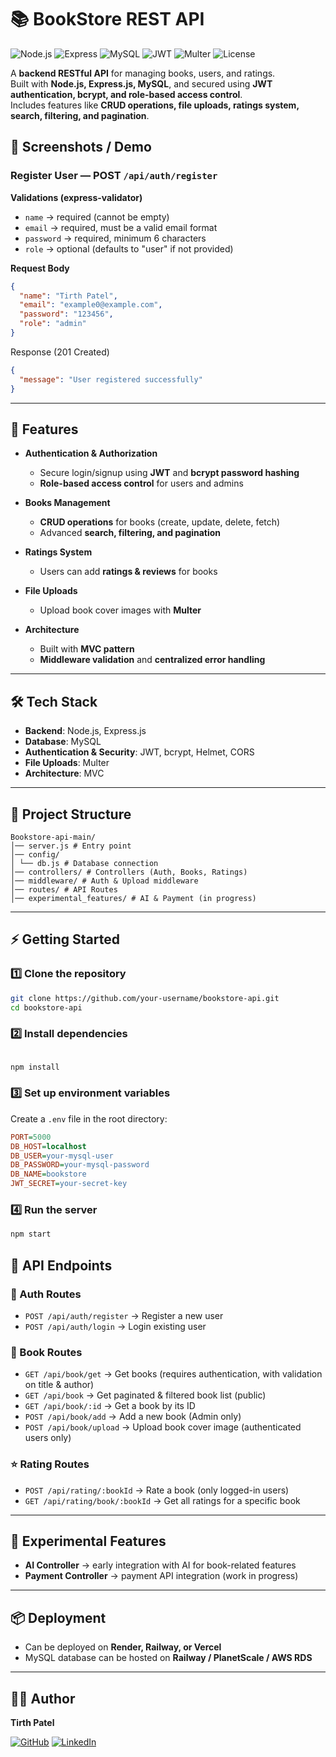 # 📚 BookStore REST API

![Node.js](https://img.shields.io/badge/Node.js-18.x-green?logo=node.js)
![Express](https://img.shields.io/badge/Express-4.x-lightgrey?logo=express)
![MySQL](https://img.shields.io/badge/MySQL-8-blue?logo=mysql)
![JWT](https://img.shields.io/badge/Auth-JWT-orange)
![Multer](https://img.shields.io/badge/Uploads-Multer-informational)
![License](https://img.shields.io/badge/License-MIT-success)


A **backend RESTful API** for managing books, users, and ratings.  
Built with **Node.js, Express.js, MySQL**, and secured using **JWT authentication, bcrypt, and role-based access control**.  
Includes features like **CRUD operations, file uploads, ratings system, search, filtering, and pagination**.  

## 📸 Screenshots / Demo

### Register User — POST `/api/auth/register`

**Validations (express-validator)**
- `name` → required (cannot be empty)  
- `email` → required, must be a valid email format  
- `password` → required, minimum 6 characters  
- `role` → optional (defaults to "user" if not provided)  

**Request Body**
```json
{
  "name": "Tirth Patel",
  "email": "example0@example.com",
  "password": "123456",
  "role": "admin"
}
```
Response (201 Created)

```json
{
  "message": "User registered successfully"
}
```

---

## 🚀 Features
- **Authentication & Authorization**  
  - Secure login/signup using **JWT** and **bcrypt password hashing**  
  - **Role-based access control** for users and admins  

- **Books Management**  
  - **CRUD operations** for books (create, update, delete, fetch)  
  - Advanced **search, filtering, and pagination**  

- **Ratings System**  
  - Users can add **ratings & reviews** for books  

- **File Uploads**  
  - Upload book cover images with **Multer**  

- **Architecture**  
  - Built with **MVC pattern**  
  - **Middleware validation** and **centralized error handling**  

---

## 🛠 Tech Stack
- **Backend**: Node.js, Express.js  
- **Database**: MySQL  
- **Authentication & Security**: JWT, bcrypt, Helmet, CORS  
- **File Uploads**: Multer  
- **Architecture**: MVC  

---

## 📂 Project Structure
```
Bookstore-api-main/
│── server.js # Entry point
│── config/
│ └── db.js # Database connection
│── controllers/ # Controllers (Auth, Books, Ratings)
│── middleware/ # Auth & Upload middleware
│── routes/ # API Routes
│── experimental_features/ # AI & Payment (in progress)
```

---

## ⚡ Getting Started

### 1️⃣ Clone the repository
```bash
git clone https://github.com/your-username/bookstore-api.git
cd bookstore-api
```
### 2️⃣ Install dependencies
```bash

npm install

```
### 3️⃣ Set up environment variables  

Create a `.env` file in the root directory:  

```ini
PORT=5000
DB_HOST=localhost
DB_USER=your-mysql-user
DB_PASSWORD=your-mysql-password
DB_NAME=bookstore
JWT_SECRET=your-secret-key
```

### 4️⃣ Run the server
```bash
npm start
```

## 🔑 API Endpoints

### 🔐 Auth Routes
- `POST /api/auth/register` → Register a new user  
- `POST /api/auth/login` → Login existing user  

### 📖 Book Routes
- `GET /api/book/get` → Get books (requires authentication, with validation on title & author)  
- `GET /api/book` → Get paginated & filtered book list (public)  
- `GET /api/book/:id` → Get a book by its ID  
- `POST /api/book/add` → Add a new book (Admin only)  
- `POST /api/book/upload` → Upload book cover image (authenticated users only)  

### ⭐ Rating Routes
- `POST /api/rating/:bookId` → Rate a book (only logged-in users)  
- `GET /api/rating/book/:bookId` → Get all ratings for a specific book  

---

## 📌 Experimental Features
- **AI Controller** → early integration with AI for book-related features  
- **Payment Controller** → payment API integration (work in progress)  

---

## 📦 Deployment
- Can be deployed on **Render, Railway, or Vercel**  
- MySQL database can be hosted on **Railway / PlanetScale / AWS RDS**  

---

## 👨‍💻 Author
**Tirth Patel**

[![GitHub](https://img.shields.io/badge/GitHub-000?logo=github&logoColor=white)](https://github.com/TirthWillLearn)
[![LinkedIn](https://img.shields.io/badge/LinkedIn-0077B5?logo=linkedin&logoColor=white)](https://www.linkedin.com/in/tirth-k-patel/)

